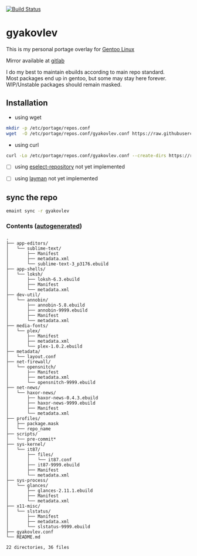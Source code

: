 [![Build Status](https://travis-ci.org/gyakovlev/gentoo-overlay.svg?branch=master)](https://travis-ci.org/gyakovlev/gentoo-overlay)
# gyakovlev 
This is my personal portage overlay for [Gentoo Linux](https://gentoo.org/)

Mirror available at [gitlab](https://gitlab.com/gyakovlev/gentoo-overlay)

I do my best to maintain ebuilds according to main repo standard.  
Most packages end up in gentoo, but some may stay here forever.  
WIP/Unstable packages should remain masked.  

## Installation

- using wget
```sh
mkdir -p /etc/portage/repos.conf
wget  -O /etc/portage/repos.conf/gyakovlev.conf https://raw.githubusercontent.com/gyakovlev/gentoo-overlay/master/gyakovlev.conf
```

- using curl
```sh
curl -Lo /etc/portage/repos.conf/gyakovlev.conf --create-dirs https://raw.githubusercontent.com/gyakovlev/gentoo-overlay/master/gyakovlev.conf
```


- [ ] using [eselect-repository](https://packages.gentoo.org/packages/app-eselect/eselect-repository) not yet implemented
- [ ] using [layman](https://packages.gentoo.org/packages/app-portage/layman) not yet implemented


## sync the repo

```sh
emaint sync -r gyakovlev
```

### Contents ([autogenerated](scripts/pre-commit))
[comment]: # (text below will be generated using pre-commit hook. this line is not visible when rendered.)
```Hack
.
├── app-editors/
│   └── sublime-text/
│       ├── Manifest
│       ├── metadata.xml
│       └── sublime-text-3_p3176.ebuild
├── app-shells/
│   └── loksh/
│       ├── loksh-6.3.ebuild
│       ├── Manifest
│       └── metadata.xml
├── dev-util/
│   └── annobin/
│       ├── annobin-5.8.ebuild
│       ├── annobin-9999.ebuild
│       ├── Manifest
│       └── metadata.xml
├── media-fonts/
│   └── plex/
│       ├── Manifest
│       ├── metadata.xml
│       └── plex-1.0.2.ebuild
├── metadata/
│   └── layout.conf
├── net-firewall/
│   └── opensnitch/
│       ├── Manifest
│       ├── metadata.xml
│       └── opensnitch-9999.ebuild
├── net-news/
│   └── haxor-news/
│       ├── haxor-news-0.4.3.ebuild
│       ├── haxor-news-9999.ebuild
│       ├── Manifest
│       └── metadata.xml
├── profiles/
│   ├── package.mask
│   └── repo_name
├── scripts/
│   └── pre-commit*
├── sys-kernel/
│   └── it87/
│       ├── files/
│       │   └── it87.conf
│       ├── it87-9999.ebuild
│       ├── Manifest
│       └── metadata.xml
├── sys-process/
│   └── glances/
│       ├── glances-2.11.1.ebuild
│       ├── Manifest
│       └── metadata.xml
├── x11-misc/
│   └── slstatus/
│       ├── Manifest
│       ├── metadata.xml
│       └── slstatus-9999.ebuild
├── gyakovlev.conf
└── README.md

22 directories, 36 files
```
